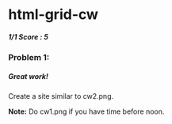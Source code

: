 # html-grid-cw
##### 1/1 Score : 5
### Problem 1:
##### Great work!
Create a site similar to cw2.png.

<strong>Note:</strong> Do cw1.png if you have time before noon.
